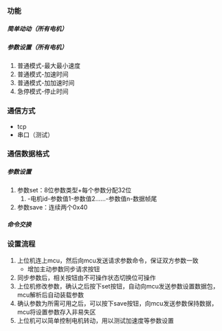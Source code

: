 ### 功能
##### 简单动动（所有电机）
##### 参数设置（所有电机）
1. 普通模式-最大最小速度
2. 普通模式-加速时间
3. 普通模式-加加速时间
4. 急停模式-停止时间

### 通信方式
- tcp
- 串口（测试）

### 通信数据格式
##### 参数设置
1. 参数set：8位参数类型+每个参数分配32位
	1. -电机id-参数值1-参数值2......-参数值n-数据帧尾
2. 参数save：连续两个0x40

##### 命令交换
### 设置流程
1. 上位机连上mcu，然后向mcu发送请求参数命令，保证双方参数一致
	- 增加主动参数同步请求按钮
2. 同步参数后，相关按钮由不可操作状态切换位可操作
3. 上位机修改参数，确认之后按下set按钮，自动向mcu发送参数设置数据包，mcu解析后自动装载参数
4. 确认参数为所需可用之后，可以按下save按钮，向mcu发送参数保持数据，mcu将设置参数存入非易失区
5. 上位机可以简单控制电机转动，用以测试加速度等参数设置